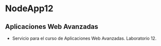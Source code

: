 # NodeApp12
## Aplicaciones Web Avanzadas
- Servicio para el curso de Aplicaciones Web Avanzadas. Laboratorio 12.
